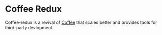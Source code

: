 # Coffee Redux
Coffee-redux is a revival of [Coffee](https://github.com/aStableNaka/Coffee) that scales better and provides tools for third-party devlopment.